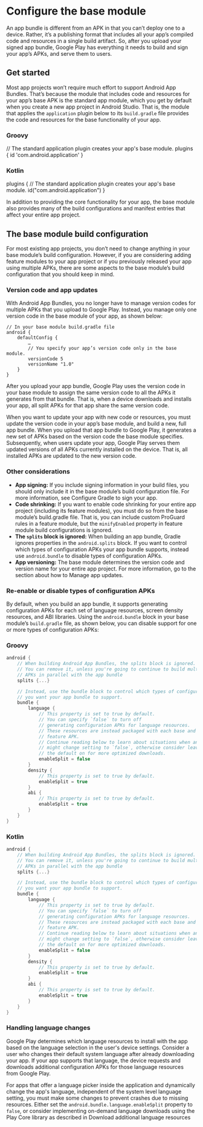 # Configure the base module

An app bundle is different from an APK in that you can’t deploy one to a device. Rather, it’s a publishing format that includes all your app’s compiled code and resources in a single build artifact. So, after you upload your signed app bundle, Google Play has everything it needs to build and sign your app’s APKs, and serve them to users.

Get started
-----------

Most app projects won’t require much effort to support Android App Bundles. That’s because the module that includes code and resources for your app’s base APK is the standard app module, which you get by default when you create a new app project in Android Studio. That is, the module that applies the `application` plugin below to its `build.gradle` file provides the code and resources for the base functionality of your app.

### Groovy

// The standard application plugin creates your app's base module.
plugins {
 id 'com.android.application'
}

### Kotlin

plugins {
    // The standard application plugin creates your app's base module.
    id("com.android.application")
}

In addition to providing the core functionality for your app, the base module also provides many of the build configurations and manifest entries that affect your entire app project.

The base module build configuration
-----------------------------------

For most existing app projects, you don’t need to change anything in your base module’s build configuration. However, if you are considering adding feature modules to your app project or if you previously released your app using multiple APKs, there are some aspects to the base module’s build configuration that you should keep in mind.

### Version code and app updates

With Android App Bundles, you no longer have to manage version codes for multiple APKs that you upload to Google Play. Instead, you manage only one version code in the base module of your app, as shown below:

    // In your base module build.gradle file
    android {
        defaultConfig {
            …
            // You specify your app’s version code only in the base module.
            versionCode 5
            versionName "1.0"
        }
    }
    

After you upload your app bundle, Google Play uses the version code in your base module to assign the same version code to all the APKs it generates from that bundle. That is, when a device downloads and installs your app, all split APKs for that app share the same version code.

When you want to update your app with new code or resources, you must update the version code in your app’s base module, and build a new, full app bundle. When you upload that app bundle to Google Play, it generates a new set of APKs based on the version code the base module specifies. Subsequently, when users update your app, Google Play serves them updated versions of all APKs currently installed on the device. That is, all installed APKs are updated to the new version code.

### Other considerations

*   **App signing:** If you include signing information in your build files, you should only include it in the base module’s build configuration file. For more information, see Configure Gradle to sign your app.
*   **Code shrinking:** If you want to enable code shrinking for your entire app project (including its feature modules), you must do so from the base module’s build.gradle file. That is, you can include custom ProGuard rules in a feature module, but the `minifyEnabled` property in feature module build configurations is ignored.
*   **The `splits` block is ignored:** When building an app bundle, Gradle ignores properties in the `android.splits` block. If you want to control which types of configuration APKs your app bundle supports, instead use `android.bundle` to disable types of configuration APKs.
*   **App versioning:** The base module determines the version code and version name for your entire app project. For more information, go to the section about how to Manage app updates.

### Re-enable or disable types of configuration APKs

By default, when you build an app bundle, it supports generating configuration APKs for each set of language resources, screen density resources, and ABI libraries. Using the `android.bundle` block in your base module’s `build.gradle` file, as shown below, you can disable support for one or more types of configuration APKs:

### Groovy

```groovy
android {
    // When building Android App Bundles, the splits block is ignored.
    // You can remove it, unless you're going to continue to build multiple
    // APKs in parallel with the app bundle
    splits {...}

    // Instead, use the bundle block to control which types of configuration APKs
    // you want your app bundle to support.
    bundle {
        language {
            // This property is set to true by default.
            // You can specify `false` to turn off
            // generating configuration APKs for language resources.
            // These resources are instead packaged with each base and
            // feature APK.
            // Continue reading below to learn about situations when an app
            // might change setting to `false`, otherwise consider leaving
            // the default on for more optimized downloads.
            enableSplit = false
        }
        density {
            // This property is set to true by default.
            enableSplit = true
        }
        abi {
            // This property is set to true by default.
            enableSplit = true
        }
    }
}
```

### Kotlin

```kotlin
android {
    // When building Android App Bundles, the splits block is ignored.
    // You can remove it, unless you're going to continue to build multiple
    // APKs in parallel with the app bundle
    splits {...}

    // Instead, use the bundle block to control which types of configuration APKs
    // you want your app bundle to support.
    bundle {
        language {
            // This property is set to true by default.
            // You can specify `false` to turn off
            // generating configuration APKs for language resources.
            // These resources are instead packaged with each base and
            // feature APK.
            // Continue reading below to learn about situations when an app
            // might change setting to `false`, otherwise consider leaving
            // the default on for more optimized downloads.
            enableSplit = false
        }
        density {
            // This property is set to true by default.
            enableSplit = true
        }
        abi {
            // This property is set to true by default.
            enableSplit = true
        }
    }
}
```

### Handling language changes

Google Play determines which language resources to install with the app based on the language selection in the user's device settings. Consider a user who changes their default system language after already downloading your app. If your app supports that language, the device requests and downloads additional configuration APKs for those language resources from Google Play.

For apps that offer a language picker inside the application and dynamically change the app's language, independent of the system level language setting, you must make some changes to prevent crashes due to missing resources. Either set the `android.bundle.language.enableSplit` property to `false`, or consider implementing on-demand language downloads using the Play Core library as described in Download additional language resources
